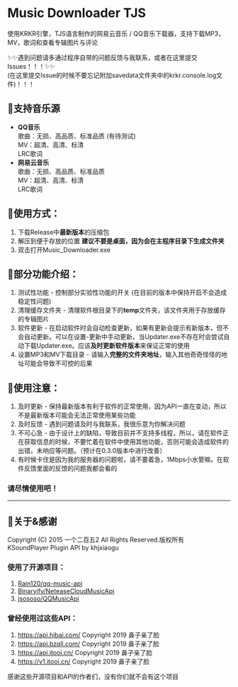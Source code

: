 # Music Downloader TJS 
使用KRKR引擎，TJS语言制作的网易云音乐 / QQ音乐下载器，支持下载MP3，MV，歌词和查看专辑图片与评论 
  
✨✨遇到问题请多通过程序自带的问题反馈与我联系，或者在这里提交Issues！！！✨✨  
(在这里提交Issue的时候不要忘记附加savedata文件夹中的krkr.console.log文件)！！！  
  
## 🍉支持音乐源
* **QQ音乐**  
歌曲：无损、高品质、标准品质 (有待测试)  
MV：超清、高清、标清  
LRC歌词  
* **网易云音乐**  
歌曲：无损、高品质、标准品质  
MV：超清、高清、标清  
LRC歌词  
  
## 🍇使用方式：
1. 下载Release中**最新版本**的压缩包
2. 解压到便于存放的位置 **建议不要是桌面，因为会在主程序目录下生成文件夹**
3. 双击打开Music_Downloader.exe
  
## 🍎部分功能介绍：
1. 测试性功能 - 控制部分实验性功能的开关 (在目前的版本中保持开启不会造成稳定性问题)
2. 清理缓存文件夹 - 清理软件根目录下的**temp**文件夹，该文件夹用于存放缓存的专辑图片
3. 软件更新 - 在启动软件时会自动检查更新，如果有更新会提示有新版本，但不会自动更新。可以在设置-更新中手动更新，当Updater.exe不存在时会尝试自动下载Updater.exe。应该**及时更新软件版本**来保证正常的使用
4. 设置MP3和MV下载目录 - 请输入**完整的文件夹地址**，输入其他奇奇怪怪的地址可能会导致不可控的后果
  
## 🍈使用注意：
1. 及时更新 - 保持最新版本有利于软件的正常使用，因为API一直在变动，所以不是最新版本可能会无法正常使用某些功能
2. 及时反馈 - 遇到问题请及时与我联系，我很乐意为你解决问题
3. 不可心急 - 由于设计上的缺陷，导致目前并不支持多线程，所以，请在软件正在获取信息的时候，不要忙着在软件中使用其他功能，否则可能会造成软件的出错，未响应等问题。（预计在0.3.0版本中进行改善）
4. 有时候卡住是因为我的服务器的问题啦，请不要着急，1Mbps小水管嘛。在软件反馈里面的反馈的问题我都会看的

### 请尽情使用吧！
---
## 🍌关于&感谢
Copyright (C) 2015 一个二百五2 All Rights Reserved.版权所有  
KSoundPlayer Plugin API by khjxiaogu  
  
### 使用了开源项目：
1. [Rain120/qq-music-api](https://github.com/Rain120/qq-music-api)
2. [Binaryify/NeteaseCloudMusicApi](https://github.com/Binaryify/NeteaseCloudMusicApi)
3. [jsososo/QQMusicApi](https://github.com/jsososo/QQMusicApi)
  
### 曾经使用过这些API：
1. https://api.hibai.com/ Copyright 2019 鼻子亲了脸
2. https://api.bzqll.com/ Copyright 2019 鼻子亲了脸
3. https://api.itooi.cn/ Copyright 2019 鼻子亲了脸
4. https://v1.itooi.cn/ Copyright 2019 鼻子亲了脸
  
感谢这些开源项目和API的作者们，没有你们就不会有这个项目
